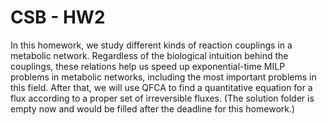 # CSB - HW2
In this homework, we study different kinds of reaction couplings in a metabolic network. Regardless of the biological intuition behind the couplings, these relations help us speed up exponential-time MILP problems in metabolic networks, including the most important problems in this field. After that, we will use QFCA to find a quantitative equation for a flux according to a proper set of irreversible fluxes. 
(The solution folder is empty now and would be filled after the deadline for this homework.)
